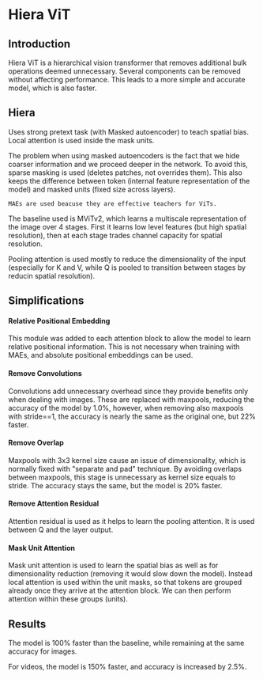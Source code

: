 # Hiera ViT

## Introduction

Hiera ViT is a hierarchical vision transformer that removes additional bulk operations deemed unnecessary. 
Several components can be removed without affecting performance. 
This leads to a more simple and accurate model, which is also faster. 

## Hiera

Uses strong pretext task (with Masked autoencoder) to teach spatial bias. Local attention is used inside the mask units.

The problem when using masked autoencoders is the fact that we hide coarser information and we proceed deeper in the network. To avoid this, sparse masking is used (deletes patches, not overrides them). This also keeps the difference between token (internal feature representation of the model) and masked units (fixed size across layers). 

``` admonish note
MAEs are used beacuse they are effective teachers for ViTs.
```

The baseline used is MViTv2, which learns a multiscale representation of the image over 4 stages. First it learns low level features (but high spatial resolution), then at each stage trades channel capacity for spatial resolution. 

Pooling attention is used mostly to reduce the dimensionality of the input (especially for K and V, while Q is pooled to transition between stages by reducin spatial resolution).

## Simplifications

#### Relative Positional Embedding
This module was added to each attention block to allow the model to learn relative positional information. This is not necessary when training with MAEs, and absolute positional embeddings can be used. 

#### Remove Convolutions
Convolutions add unnecessary overhead since they provide benefits only when dealing with images. These are replaced with maxpools, reducing the accuracy of the model by 1.0%, however, when removing also maxpools with stride==1, the accuracy is nearly the same as the original one, but 22% faster.

#### Remove Overlap
Maxpools with 3x3 kernel size cause an issue of dimensionality, which is normally fixed with "separate and pad" technique. By avoiding overlaps between maxpools, this stage is unnecessary as kernel size equals to stride. The accuracy stays the same, but the model is 20% faster.

#### Remove Attention Residual
Attention residual is used as it helps to learn the pooling attention. It is used between Q and the layer output. 

#### Mask Unit Attention
Mask unit attention is used to learn the spatial bias as well as for dimensionality reduction (removing it would slow down the model). 
Instead local attention is used within the unit masks, so that tokens are grouped already once they arrive at the attention block. We can then perform attention within these groups (units). 

## Results

The model is 100% faster than the baseline, while remaining at the same accuracy for images. 

For videos, the model is 150% faster, and accuracy is increased by 2.5%.